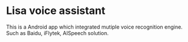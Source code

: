 # Lisa voice assistant
 This is a Android app which integrated mutiple voice recognition engine. Such as Baidu, iFlytek, AISpeech solution.
